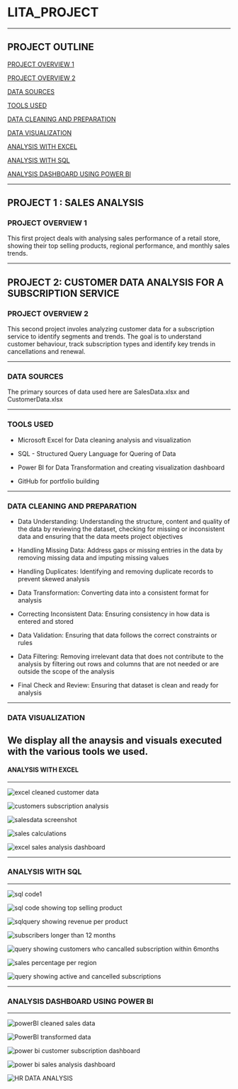 # LITA_PROJECT
---
## PROJECT OUTLINE

[PROJECT OVERVIEW 1](#project-overview-1)

[PROJECT OVERVIEW 2](#project-overview-2)

[DATA SOURCES](#data-sources)

[TOOLS USED](#tools-used)

[DATA CLEANING AND PREPARATION](data-cleaning-and-preparation)

[DATA VISUALIZATION](#data-visualization)

[ANALYSIS WITH EXCEL](#analysis-with-excel)

[ANALYSIS WITH SQL](#analysis-with-sql)

[ANALYSIS DASHBOARD USING POWER BI](#analysis-dashboard-using-power-bi)

---
## PROJECT 1 : SALES ANALYSIS
### PROJECT OVERVIEW 1
This first project deals with analysing sales performance of a retail store, showing their top selling products, regional performance, and monthly sales trends.

---
## PROJECT 2: CUSTOMER DATA ANALYSIS FOR A SUBSCRIPTION SERVICE
### PROJECT OVERVIEW 2
This second project involes analyzing customer data for a subscription service to identify segments and trends. The goal is to understand customer behaviour, track subscription types and identify key trends in cancellations and renewal.

---
### DATA SOURCES
The primary sources of data used here are SalesData.xlsx and CustomerData.xlsx

---
### TOOLS USED
- Microsoft Excel for Data cleaning analysis and visualization

- SQL - Structured Query Language for Quering of Data 

- Power BI for Data Transformation and creating visualization dashboard

- GitHub for portfolio building

---
### DATA CLEANING AND PREPARATION

- Data Understanding: Understanding the structure, content and quality of the data by reviewing the dataset, checking for missing or inconsistent data and ensuring that the data meets project objectives

- Handling Missing Data: Address gaps or missing entries in the data by removing missing data and imputing missing values

- Handling Duplicates: Identifying and removing duplicate records to prevent skewed analysis

- Data Transformation: Converting data into a consistent format for analysis

- Correcting Inconsistent Data: Ensuring consistency in how data is entered and stored

- Data Validation: Ensuring that data follows the correct constraints or rules

- Data Filtering: Removing irrelevant data that does not contribute to the analysis by filtering out rows and columns that are not needed or are outside the scope of the analysis

- Final Check and Review: Ensuring that dataset is clean and ready for analysis

---
### DATA VISUALIZATION 
We display all the anaysis and visuals executed with the various tools we used.
---
#### ANALYSIS WITH EXCEL
---
![excel cleaned customer data](https://github.com/user-attachments/assets/6d592406-6b16-494c-965a-61b82ca5323a) 




![customers subscription analysis](https://github.com/user-attachments/assets/c15f96ab-c36c-4398-9422-eb905a6326b9)




![salesdata screenshot](https://github.com/user-attachments/assets/375780b5-f978-4d94-b4a6-5821fff73ba5)




![sales calculations](https://github.com/user-attachments/assets/66e14a14-e180-4818-ac4f-cd9fd87b0dce)




![excel sales analysis dashboard](https://github.com/user-attachments/assets/694dc391-edad-4f6e-a3ba-8accc0f89655)

---
### ANALYSIS WITH SQL
---

![sql code1](https://github.com/user-attachments/assets/3c61d132-a61c-471e-9579-337aad977838)




![sql code showing top selling product](https://github.com/user-attachments/assets/1d3ac680-6ccd-48a5-a647-0ec113577f95)




![sqlquery showing revenue per product](https://github.com/user-attachments/assets/cb0db997-ec2a-4f89-a8a1-b51de9e368ca)




![subscribers longer than 12 months](https://github.com/user-attachments/assets/53e2946a-4fde-4be7-9e4b-1fc2d3a89364)




![query showing customers who cancalled subscription within 6months](https://github.com/user-attachments/assets/a940c343-954a-426f-a2b3-f8837439cade)




![sales percentage per region](https://github.com/user-attachments/assets/83e9096f-f938-46c8-9842-cbfd610d90d8)




![query showing active and cancelled subscriptions](https://github.com/user-attachments/assets/4407f42c-d8fd-4b4b-8fda-e0ae95b81ab8)


---
### ANALYSIS DASHBOARD USING POWER BI
---
![powerBI cleaned sales data](https://github.com/user-attachments/assets/48d4608e-a9ae-4f03-ac43-621c7ea51efd)




![PowerBI transformed data](https://github.com/user-attachments/assets/3df1f271-e8c3-47ad-b329-de2d982ae404)





![power bi customer subscription dashboard](https://github.com/user-attachments/assets/8ec1ddf3-a6c5-463d-bc03-a0a2ce53c14e)




![power bi sales analysis dashboard](https://github.com/user-attachments/assets/6ad1d9dd-f5d9-4ae7-9387-8ec6f7541665)



![HR DATA ANALYSIS](https://github.com/user-attachments/assets/2c2294dd-d87f-42ab-b9ec-a8ff81f81b2d)









